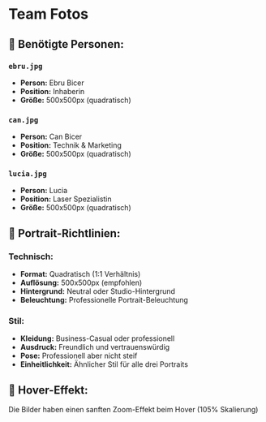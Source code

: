 # Team Fotos

## 👥 Benötigte Personen:

### `ebru.jpg`
- **Person:** Ebru Bicer
- **Position:** Inhaberin
- **Größe:** 500x500px (quadratisch)

### `can.jpg`
- **Person:** Can Bicer  
- **Position:** Technik & Marketing
- **Größe:** 500x500px (quadratisch)

### `lucia.jpg`
- **Person:** Lucia
- **Position:** Laser Spezialistin  
- **Größe:** 500x500px (quadratisch)

## 📝 Portrait-Richtlinien:

### Technisch:
- **Format:** Quadratisch (1:1 Verhältnis)
- **Auflösung:** 500x500px (empfohlen)
- **Hintergrund:** Neutral oder Studio-Hintergrund
- **Beleuchtung:** Professionelle Portrait-Beleuchtung

### Stil:
- **Kleidung:** Business-Casual oder professionell
- **Ausdruck:** Freundlich und vertrauenswürdig
- **Pose:** Professionell aber nicht steif
- **Einheitlichkeit:** Ähnlicher Stil für alle drei Portraits

## 🔄 Hover-Effekt:
Die Bilder haben einen sanften Zoom-Effekt beim Hover (105% Skalierung) 